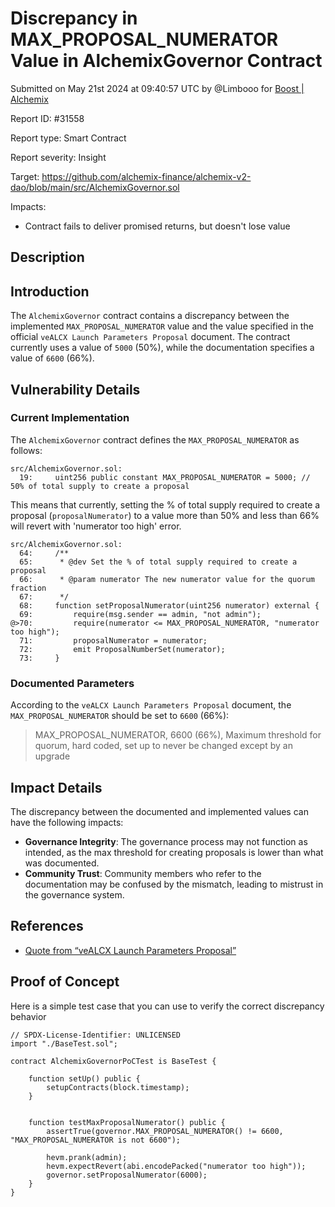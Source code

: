 
# Discrepancy in MAX_PROPOSAL_NUMERATOR Value in AlchemixGovernor Contract

Submitted on May 21st 2024 at 09:40:57 UTC by @Limbooo for [Boost | Alchemix](https://immunefi.com/bounty/alchemix-boost/)

Report ID: #31558

Report type: Smart Contract

Report severity: Insight

Target: https://github.com/alchemix-finance/alchemix-v2-dao/blob/main/src/AlchemixGovernor.sol

Impacts:
- Contract fails to deliver promised returns, but doesn't lose value

## Description
## Introduction

The `AlchemixGovernor` contract contains a discrepancy between the implemented `MAX_PROPOSAL_NUMERATOR` value and the value specified in the official `veALCX Launch Parameters Proposal` document. The contract currently uses a value of `5000` (50%), while the documentation specifies a value of `6600` (66%).

## Vulnerability Details
### Current Implementation

The `AlchemixGovernor` contract defines the `MAX_PROPOSAL_NUMERATOR` as follows:

```solidity
src/AlchemixGovernor.sol:
  19:     uint256 public constant MAX_PROPOSAL_NUMERATOR = 5000; // 50% of total supply to create a proposal
```

This means that currently, setting the % of total supply required to create a proposal (`proposalNumerator`) to a value more than 50% and less than 66% will revert with 'numerator too high' error.

```solidity
src/AlchemixGovernor.sol:
  64:     /**
  65:      * @dev Set the % of total supply required to create a proposal
  66:      * @param numerator The new numerator value for the quorum fraction
  67:      */
  68:     function setProposalNumerator(uint256 numerator) external {
  69:         require(msg.sender == admin, "not admin");
@>70:         require(numerator <= MAX_PROPOSAL_NUMERATOR, "numerator too high");
  71:         proposalNumerator = numerator;
  72:         emit ProposalNumberSet(numerator);
  73:     }
```

### Documented Parameters

According to the `veALCX Launch Parameters Proposal` document, the `MAX_PROPOSAL_NUMERATOR` should be set to `6600` (66%):

> MAX_PROPOSAL_NUMERATOR, 6600 (66%), Maximum threshold for quorum, hard coded, set up to never be changed except by an upgrade

## Impact Details
The discrepancy between the documented and implemented values can have the following impacts:

- **Governance Integrity**: The governance process may not function as intended, as the max threshold for creating proposals is lower than what was documented.
- **Community Trust**: Community members who refer to the documentation may be confused by the mismatch, leading to mistrust in the governance system.

## References
  - [Quote from “veALCX Launch Parameters Proposal”](https://arc.net/l/quote/itavdnan)


## Proof of Concept
Here is a simple test case that you can use to verify the correct discrepancy behavior

```solidity
// SPDX-License-Identifier: UNLICENSED
import "./BaseTest.sol";

contract AlchemixGovernorPoCTest is BaseTest {

    function setUp() public {
        setupContracts(block.timestamp);
    }


    function testMaxProposalNumerator() public {
        assertTrue(governor.MAX_PROPOSAL_NUMERATOR() != 6600, "MAX_PROPOSAL_NUMERATOR is not 6600");
        
        hevm.prank(admin);
        hevm.expectRevert(abi.encodePacked("numerator too high"));
        governor.setProposalNumerator(6000);
    }
}
```